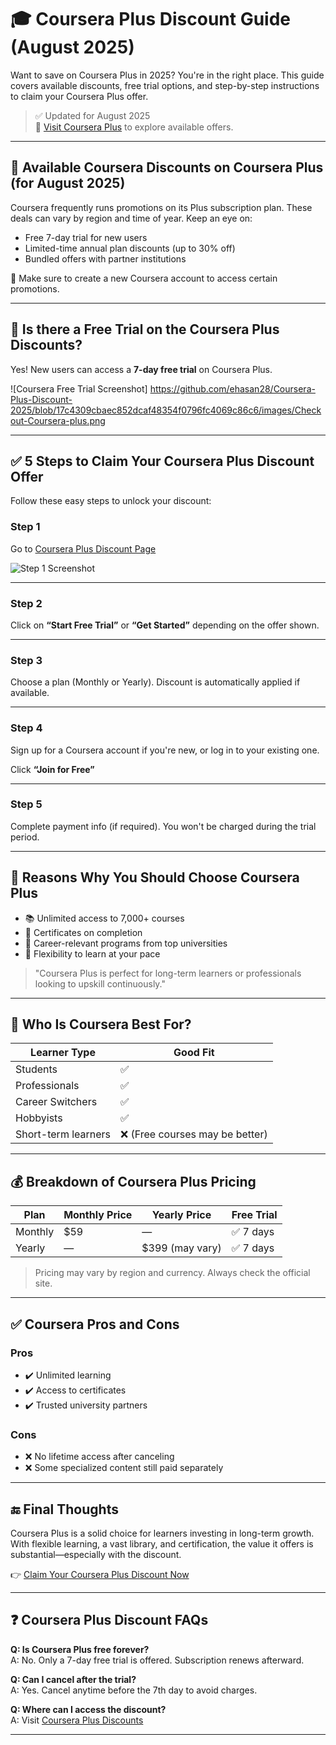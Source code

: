 # 🎓 Coursera Plus Discount Guide (August 2025)

Want to save on Coursera Plus in 2025? You're in the right place. This guide covers available discounts, free trial options, and step-by-step instructions to claim your Coursera Plus offer.

> ✅ Updated for August 2025  
> 🔗 [Visit Coursera Plus](https://www.coursera.org) to explore available offers.

---

## 💸 Available Coursera Discounts on Coursera Plus (for August 2025)

Coursera frequently runs promotions on its Plus subscription plan. These deals can vary by region and time of year. Keep an eye on:

- Free 7-day trial for new users
- Limited-time annual plan discounts (up to 30% off)
- Bundled offers with partner institutions

📌 Make sure to create a new Coursera account to access certain promotions.

---

## 🧪 Is there a Free Trial on the Coursera Plus Discounts?

Yes! New users can access a **7-day free trial** on Coursera Plus.

![Coursera Free Trial Screenshot] https://github.com/ehasan28/Coursera-Plus-Discount-2025/blob/17c4309cbaec852dcaf48354f0796fc4069c86c6/images/Checkout-Coursera-plus.png

---

## ✅ 5 Steps to Claim Your Coursera Plus Discount Offer

Follow these easy steps to unlock your discount:

### Step 1
Go to [Coursera Plus Discount Page](https://www.coursera.org)

![Step 1 Screenshot](image_link_here)

---

### Step 2
Click on **“Start Free Trial”** or **“Get Started”** depending on the offer shown.

---

### Step 3
Choose a plan (Monthly or Yearly). Discount is automatically applied if available.

---

### Step 4
Sign up for a Coursera account if you're new, or log in to your existing one.



Click **“Join for Free”**

---

### Step 5
Complete payment info (if required). You won't be charged during the trial period.

---

## 🎯 Reasons Why You Should Choose Coursera Plus

- 📚 Unlimited access to 7,000+ courses
- 🏅 Certificates on completion
- 💼 Career-relevant programs from top universities
- 🔁 Flexibility to learn at your pace

> "Coursera Plus is perfect for long-term learners or professionals looking to upskill continuously."

---

## 🙋 Who Is Coursera Best For?

| Learner Type | Good Fit |
|--------------|----------|
| Students | ✅ |
| Professionals | ✅ |
| Career Switchers | ✅ |
| Hobbyists | ✅ |
| Short-term learners | ❌ (Free courses may be better) |

---

## 💰 Breakdown of Coursera Plus Pricing

| Plan | Monthly Price | Yearly Price | Free Trial |
|------|---------------|--------------|------------|
| Monthly | $59 | — | ✅ 7 days |
| Yearly | — | $399 (may vary) | ✅ 7 days |

> Pricing may vary by region and currency. Always check the official site.

---

## ✅ Coursera Pros and Cons

### Pros
- ✔️ Unlimited learning
- ✔️ Access to certificates
- ✔️ Trusted university partners

### Cons
- ❌ No lifetime access after canceling
- ❌ Some specialized content still paid separately

---

## 🔚 Final Thoughts

Coursera Plus is a solid choice for learners investing in long-term growth. With flexible learning, a vast library, and certification, the value it offers is substantial—especially with the discount.

👉 [Claim Your Coursera Plus Discount Now](https://www.coursera.org)

---

## ❓ Coursera Plus Discount FAQs

**Q: Is Coursera Plus free forever?**  
A: No. Only a 7-day free trial is offered. Subscription renews afterward.

**Q: Can I cancel after the trial?**  
A: Yes. Cancel anytime before the 7th day to avoid charges.

**Q: Where can I access the discount?**  
A: Visit [Coursera Plus Discounts](https://www.coursera.org)

---
